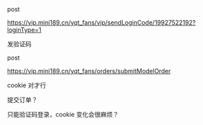 post

https://vip.mini189.cn/yqt_fans/vip/sendLoginCode/19927522192?loginType=1

发验证码



post

https://vip.mini189.cn/yqt_fans/orders/submitModelOrder

cookie 对才行

提交订单？

只能验证码登录，cookie 变化会很麻烦？